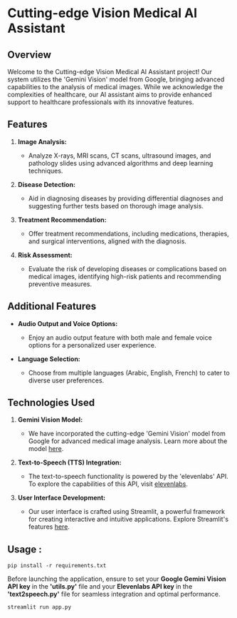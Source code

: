 # Cutting-edge Vision Medical AI Assistant

## Overview
Welcome to the Cutting-edge Vision Medical AI Assistant project! Our system utilizes the 'Gemini Vision' model from Google, bringing advanced capabilities to the analysis of medical images. While we acknowledge the complexities of healthcare, our AI assistant aims to provide enhanced support to healthcare professionals with its innovative features.

## Features

1. **Image Analysis:**
   - Analyze X-rays, MRI scans, CT scans, ultrasound images, and pathology slides using advanced algorithms and deep learning techniques.

2. **Disease Detection:**
   - Aid in diagnosing diseases by providing differential diagnoses and suggesting further tests based on thorough image analysis.

3. **Treatment Recommendation:**
   - Offer treatment recommendations, including medications, therapies, and surgical interventions, aligned with the diagnosis.

4. **Risk Assessment:**
   - Evaluate the risk of developing diseases or complications based on medical images, identifying high-risk patients and recommending preventive measures.

## Additional Features

- **Audio Output and Voice Options:**
   - Enjoy an audio output feature with both male and female voice options for a personalized user experience.

- **Language Selection:**
   - Choose from multiple languages (Arabic, English, French) to cater to diverse user preferences.


## Technologies Used

1. **Gemini Vision Model:**
   - We have incorporated the cutting-edge 'Gemini Vision' model from Google for advanced medical image analysis. Learn more about the model [here](https://blog.google/technology/ai/gemini-api-developers-cloud/).

2. **Text-to-Speech (TTS) Integration:**
   - The text-to-speech functionality is powered by the 'elevenlabs' API. To explore the capabilities of this API, visit [elevenlabs](https://elevenlabs.io/).

3. **User Interface Development:**
   - Our user interface is crafted using Streamlit, a powerful framework for creating interactive and intuitive applications. Explore Streamlit's features [here](https://streamlit.io/).


## Usage : 

```
pip install -r requirements.txt
```

Before launching the application, ensure to set your **Google Gemini Vision API key** in the **'utils.py'** file and your **Elevenlabs API key** in the **'text2speech.py'** file for seamless integration and optimal performance.

```
streamlit run app.py
```